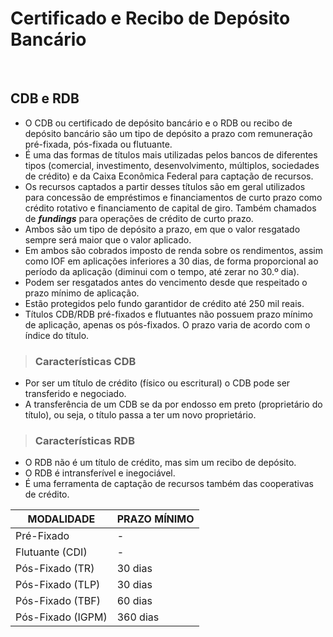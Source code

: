 # Certificado e Recibo de Depósito Bancário

<br>

## CDB e RDB
* O CDB ou certificado de depósito bancário e o RDB ou recibo de depósito bancário são um tipo de depósito a prazo com remuneração pré-fixada, pós-fixada ou flutuante.
* É uma das formas de títulos mais utilizadas pelos bancos de diferentes tipos (comercial, investimento, desenvolvimento, múltiplos, sociedades de crédito) e da Caixa Econômica Federal para captação de recursos.
* Os recursos captados a partir desses títulos são em geral utilizados para concessão de empréstimos e financiamentos de curto prazo como crédito rotativo e financiamento de capital de giro. Também chamados de ***fundings*** para operações de crédito de curto prazo.
* Ambos são um tipo de depósito a prazo, em que o valor resgatado sempre será maior que o valor aplicado.
* Em ambos são cobrados imposto de renda sobre os rendimentos, assim como IOF em aplicações inferiores a 30 dias, de forma proporcional ao período da aplicação (diminui com o tempo, até zerar no 30.º dia).
* Podem ser resgatados antes do vencimento desde que respeitado o prazo mínimo de aplicação.
* Estão protegidos pelo fundo garantidor de crédito até 250 mil reais.
* Títulos CDB/RDB pré-fixados e flutuantes não possuem prazo mínimo de aplicação, apenas os pós-fixados. O prazo varia de acordo com o índice do título.

> ### Características CDB
* Por ser um título de crédito (físico ou escritural) o CDB pode ser transferido e negociado.
* A transferência de um CDB se da por endosso em preto (proprietário do título), ou seja, o título passa a ter um novo proprietário.

> ### Características RDB
* O RDB não é um título de crédito, mas sim um recibo de depósito.
* O RDB é intransferível e inegociável.
* É uma ferramenta de captação de recursos também das cooperativas de crédito.

| MODALIDADE        | PRAZO MÍNIMO |
| ----------------- | ------------ |
| Pré-Fixado        | -            |
| Flutuante (CDI)   | -            |
| Pós-Fixado (TR)   | 30 dias      |
| Pós-Fixado (TLP)  | 30 dias      |
| Pós-Fixado (TBF)  | 60 dias      |
| Pós-Fixado (IGPM) | 360 dias     |